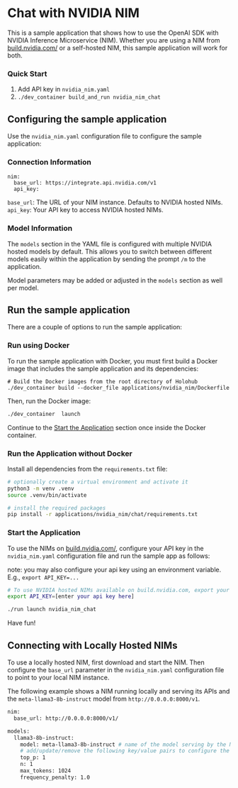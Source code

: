 # Chat with NVIDIA NIM

This is a sample application that shows how to use the OpenAI SDK with NVIDIA Inference Microservice (NIM). Whether you are using a NIM from [build.nvidia.com/](https://build.nvidia.com/) or a self-hosted NIM, this sample application will work for both.

### Quick Start

1. Add API key in `nvidia_nim.yaml`
2. `./dev_container build_and_run nvidia_nim_chat`

## Configuring the sample application

Use the `nvidia_nim.yaml` configuration file to configure the sample application:

### Connection Information

```
nim:
  base_url: https://integrate.api.nvidia.com/v1
  api_key:

```

`base_url`: The URL of your NIM instance. Defaults to NVIDIA hosted NIMs.
`api_key`: Your API key to access NVIDIA hosted NIMs.

### Model Information

The `models` section in the YAML file is configured with multiple NVIDIA hosted models by default. This allows you to switch between different models easily within the application by sending the prompt `/m` to the application.

Model parameters may be added or adjusted in the `models` section as well per model.

## Run the sample application

There are a couple of options to run the sample application:

### Run using Docker

To run the sample application with Docker, you must first build a Docker image that includes the sample application and its dependencies:

```
# Build the Docker images from the root directory of Holohub
./dev_container build --docker_file applications/nvidia_nim/Dockerfile
```

Then, run the Docker image:

```bash
./dev_container  launch
```

Continue to the [Start the Application](#start-the-application) section once inside the Docker container.

### Run the Application without Docker

Install all dependencies from the `requirements.txt` file:

```bash
# optionally create a virtual environment and activate it
python3 -m venv .venv
source .venv/bin/activate

# install the required packages
pip install -r applications/nvidia_nim/chat/requirements.txt
```

### Start the Application

To use the NIMs on [build.nvidia.com/](https://build.nvidia.com/), configure your API key in the `nvidia_nim.yaml` configuration file and run the sample app as follows:

note: you may also configure your api key using an environment variable.
E.g., `export API_KEY=...`

```bash
# To use NVIDIA hosted NIMs available on build.nvidia.com, export your API key first
export API_KEY=[enter your api key here]

./run launch nvidia_nim_chat
```

Have fun!


## Connecting with Locally Hosted NIMs

To use a locally hosted NIM, first download and start the NIM.
Then configure the `base_url` parameter in the `nvidia_nim.yaml` configuration file to point to your local NIM instance.

The following example shows a NIM running locally and serving its APIs and the `meta-llama3-8b-instruct` model from `http://0.0.0.0:8000/v1`.

```bash
nim:
  base_url: http://0.0.0.0:8000/v1/

models:
  llama3-8b-instruct:
    model: meta-llama3-8b-instruct # name of the model serving by the NIM
    # add/update/remove the following key/value pairs to configure the parameters for the model
    top_p: 1
    n: 1
    max_tokens: 1024
    frequency_penalty: 1.0
```
